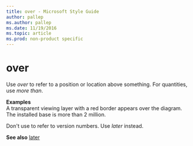 ```yaml
---
title: over - Microsoft Style Guide
author: pallep
ms.author: pallep
ms.date: 11/19/2016
ms.topic: article
ms.prod: non-product specific
---
```


# over

Use *over* to refer to a position or location above something. For quantities, use *more than*. 

**Examples**  
A transparent viewing layer with a red border appears over the diagram.  
The installed base is more than 2 million. 

Don't use to refer to version numbers. Use *later* instead.

**See also** [later](https://worldready.cloudapp.net/Styleguide/Read?id=1413&topicid=5476)
